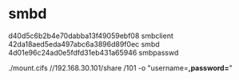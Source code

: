 # smbd



d40d5c6b2b4e70dabba13f49059ebf08  smbclient     
42da18aed5eda497abc6a3896d89f0ec  smbd     
4d01e96c24ad0e5fdfd31eb431a65946  smbpasswd        


    
./mount.cifs //192.168.30.101/share /101 -o "username=**,password=**"
